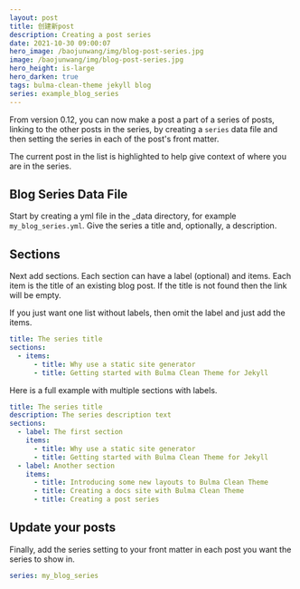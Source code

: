 ```yaml
---
layout: post
title: 创建新post 
description: Creating a post series 
date: 2021-10-30 09:00:07
hero_image: /baojunwang/img/blog-post-series.jpg
image: /baojunwang/img/blog-post-series.jpg
hero_height: is-large
hero_darken: true
tags: bulma-clean-theme jekyll blog
series: example_blog_series
---
```


From version 0.12, you can now make a post a part of a series of posts, linking to the other posts in the series, by creating a `series` data file and then setting the series in each of the post's front matter.  

The current post in the list is highlighted to help give context of where you are in the series. 

## Blog Series Data File

Start by creating a yml file in the _data directory, for example `my_blog_series.yml`. Give the series a title and, optionally, a description. 

## Sections

Next add sections. Each section can have a label (optional) and items. Each item is the title of an existing blog post. If the title is not found then the link will be empty.

If you just want one list without labels, then omit the label and just add the items. 

```yaml
title: The series title
sections:
  - items:
      - title: Why use a static site generator
      - title: Getting started with Bulma Clean Theme for Jekyll
```

Here is a full example with multiple sections with labels.

```yaml
title: The series title
description: The series description text
sections:
  - label: The first section
    items:
      - title: Why use a static site generator
      - title: Getting started with Bulma Clean Theme for Jekyll
  - label: Another section
    items:
      - title: Introducing some new layouts to Bulma Clean Theme
      - title: Creating a docs site with Bulma Clean Theme
      - title: Creating a post series
```

## Update your posts

Finally, add the series setting to your front matter in each post you want the series to show in. 

```yaml
series: my_blog_series
```
